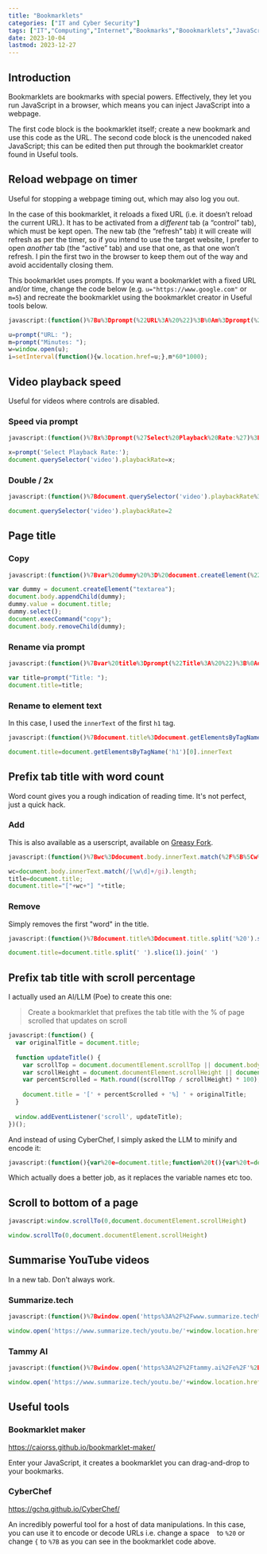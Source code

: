 ```yaml
---
title: "Bookmarklets"
categories: ["IT and Cyber Security"]
tags: ["IT","Computing","Internet","Bookmarks","Boookmarklets","JavaScript","Scripting"]
date: 2023-10-04
lastmod: 2023-12-27
---
```

## Introduction

Bookmarklets are bookmarks with special powers. Effectively, they let you run JavaScript in a browser, which means you can inject JavaScript into a webpage.

The first code block is the bookmarklet itself; create a new bookmark and use this code as the URL. The second code block is the unencoded naked JavaScript; this can be edited then put through the bookmarklet creator found in Useful tools.

## Reload webpage on timer

Useful for stopping a webpage timing out, which may also log you out.

In the case of this bookmarklet, it reloads a fixed URL (i.e. it doesn’t reload the current URL). It has to be activated from a _different_ tab (a “control” tab), which must be kept open. The new tab (the “refresh” tab) it will create will refresh as per the timer, so if you intend to use the target website, I prefer to open _another_ tab (the “active” tab) and use that one, as that one won’t refresh. I pin the first two in the browser to keep them out of the way and avoid accidentally closing them.

This bookmarklet uses prompts. If you want a bookmarklet with a fixed URL and/or time, change the code below (e.g. `u="https://www.google.com"` or `m=5`) and recreate the bookmarklet using the bookmarklet creator in Useful tools below.

```js
javascript:(function()%7Bu%3Dprompt(%22URL%3A%20%22)%3B%0Am%3Dprompt(%22Minutes%3A%20%22)%3B%0Aw%3Dwindow.open(u)%3B%0Ai%3DsetInterval(function()%7Bw.location.href%3Du%3B%7D%2Cm*60*1000)%3B%7D)()%3B
```

```js
u=prompt("URL: ");
m=prompt("Minutes: ");
w=window.open(u);
i=setInterval(function(){w.location.href=u;},m*60*1000);
```

## Video playback speed

Useful for videos where controls are disabled.

### Speed via prompt

```js
javascript:(function()%7Bx%3Dprompt(%27Select%20Playback%20Rate:%27)%3Bdocument.querySelector(%27video%27).playbackRate%3Dx%3B%7D)()%3B
```

```js
x=prompt('Select Playback Rate:');
document.querySelector('video').playbackRate=x;
```

### Double / 2x

```js
javascript:(function()%7Bdocument.querySelector('video').playbackRate%3D2%7D)()
```

```js
document.querySelector('video').playbackRate=2
```

## Page title

### Copy

```js
javascript:(function()%7Bvar%20dummy%20%3D%20document.createElement(%22textarea%22)%3B%0Adocument.body.appendChild(dummy)%3B%0Adummy.value%20%3D%20document.title%3B%0Adummy.select()%3B%0Adocument.execCommand(%22copy%22)%3B%0Adocument.body.removeChild(dummy)%3B%7D)()%3B
```

```js
var dummy = document.createElement("textarea");
document.body.appendChild(dummy);
dummy.value = document.title;
dummy.select();
document.execCommand("copy");
document.body.removeChild(dummy);
```

### Rename via prompt

```js
javascript:(function()%7Bvar%20title%3Dprompt(%22Title%3A%20%22)%3B%0Adocument.title%3Dtitle%3B%7D)()%3B
```

```js
var title=prompt("Title: ");
document.title=title;
```

### Rename to element text

In this case, I used the `innerText` of the first `h1` tag.

```js
javascript:(function()%7Bdocument.title%3Ddocument.getElementsByTagName('h1')%5B0%5D.innerText%7D)()%3B
```

```js
document.title=document.getElementsByTagName('h1')[0].innerText
```

## Prefix tab title with word count

Word count gives you a rough indication of reading time. It's not perfect, just a quick hack.

### Add

This is also available as a userscript, available on [Greasy Fork](https://greasyfork.org/en/scripts/481785-prefix-title-with-word-count).

```js
javascript:(function()%7Bwc%3Ddocument.body.innerText.match(%2F%5B%5Cw%5Cd%5D%2B%2Fgi).length%3B%0Atitle%3Ddocument.title%3B%0Adocument.title%3D%22%5B%22%2Bwc%2B%22%5D%20%22%2Btitle%3B%7D)()%3B
```

```js
wc=document.body.innerText.match(/[\w\d]+/gi).length;
title=document.title;
document.title="["+wc+"] "+title;
```

### Remove

Simply removes the first "word" in the title.

```js
javascript:(function()%7Bdocument.title%3Ddocument.title.split('%20').slice(1).join('%20')%7D)()%3B
```

```js
document.title=document.title.split(' ').slice(1).join(' ')
```

## Prefix tab title with scroll percentage

I actually used an AI/LLM (Poe) to create this one:

> Create a bookmarklet that prefixes the tab title with the % of page scrolled that updates on scroll

```js
javascript:(function() {
  var originalTitle = document.title;
  
  function updateTitle() {
    var scrollTop = document.documentElement.scrollTop || document.body.scrollTop;
    var scrollHeight = document.documentElement.scrollHeight || document.body.scrollHeight;
    var percentScrolled = Math.round((scrollTop / scrollHeight) * 100);
    
    document.title = '[' + percentScrolled + '%] ' + originalTitle;
  }
  
  window.addEventListener('scroll', updateTitle);
})();
```

And instead of using CyberChef, I simply asked the LLM to minify and encode it:

```js
javascript:(function(){var%20e=document.title;function%20t(){var%20t=document.documentElement.scrollTop||document.body.scrollTop,n=document.documentElement.scrollHeight||document.body.scrollHeight,r=Math.round(t/n*100);document.title='['+r+'%] '+e}window.addEventListener('scroll',t)})();
```

Which actually does a better job, as it replaces the variable names etc too.

## Scroll to bottom of a page

```js
javascript:window.scrollTo(0,document.documentElement.scrollHeight)
```

```js
window.scrollTo(0,document.documentElement.scrollHeight)
```

## Summarise YouTube videos 

In a new tab. Don't always work.

### Summarize.tech

```js
javascript:(function()%7Bwindow.open('https%3A%2F%2Fwww.summarize.tech%2Fyoutu.be%2F'%2Bwindow.location.href.split('v%3D')%5B1%5D.split('%26')%5B0%5D)%7D)()%3B
```

```js
window.open('https://www.summarize.tech/youtu.be/'+window.location.href.split('v=')[1].split('&')[0])
```

### Tammy AI

```js
javascript:(function()%7Bwindow.open('https%3A%2F%2Ftammy.ai%2Fe%2F'%2Bwindow.location.href.split('v%3D')%5B1%5D.split('%26')%5B0%5D)%7D)()%3B
```

```js
window.open('https://www.summarize.tech/youtu.be/'+window.location.href.split('v=')[1].split('&')[0])
```

## Useful tools

### Bookmarklet maker

https://caiorss.github.io/bookmarklet-maker/

Enter your JavaScript, it creates a bookmarklet you can drag-and-drop to your bookmarks.

### CyberChef

https://gchq.github.io/CyberChef/

An incredibly powerful tool for a host of data manipulations. In this case, you can use it to encode or decode URLs i.e. change a space   ` ` to `%20` or change `{` to `%7B` as you can see in the bookmarklet code above.